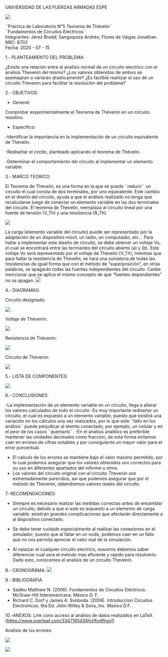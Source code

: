 UNIVERSIDAD DE LAS FUERZAS ARMADAS ESPE

![](https://github.com/BraddJCJ/Informe5_Jerez_Sangoquiza_Zambrano/blob/master/img/Logo_ESPE.png)

¨Práctica de Laboratorio N°5 Teorema de Thévelin¨  
¨Fundamentos de Circuitos Eléctricos¨  
Integrantes: Jerez Bradd; Sangoquiza Andrés; Flores de Valgas Jonathan.  
NRC: 8702   
Fecha: 2020 - 07 - 15  

1.- PLANTEAMIENTO DEL PROBLEMA:

¿Existe una relación entre al analísis normal de un circuito electrico con el analisis Thevenin del mismo? ¿Los valores obtenidos de ambos se asemejaran o variaran drasticamente? ¿Es factible reañizar el uso de un circuito Thevenin para facilitar la resolución del problema?

2.- OBJETIVOS:

* General: 

Comprobar experimentalmente el Teorema de Thévenin en un circuito resistivo.
* Específico:

-Identificar la importancia en la implementación de un circuito equivalente de Thévelin.

-Rediseñar el circito, planteado aplicando el teorema de Thévelin.

-Determinar el comportamiento del circuito al implementar un elemento variable. 


3.- MARCO TEORICO:

El Teorema de Thevelin, es una forma en la que se puede ¨reducir¨ un circuito el cual consta de dos terminales, por uno equivalente. Este cambio en el diseño del circuito, ayuda a que el análisis realizado no tenga que recalcularse luego de conectar un elemento variable en las dos terminales del circuito. El teorema de Thevelin, reemplaza al circuito lineal por una fuente de tensión (V_Th) y una resistencia (R_Th). 

![](https://github.com/BraddJCJ/Informe5_Jerez_Sangoquiza_Zambrano/blob/master/img/Fig.1.png)

La carga (elemento variable del circuito) puede ser representado por la adaptación de un dispositivo móvil, un radio, un computador, etc...
Para hallar a implementar este diseño de circuito, se debe obtener un voltaje Vo, el cual se encontrará entre las termianles del circuito abierto (a) y (b). Este voltaje Vo será representado por el voltaje de Thevelin (V_Th), mientras que para hallar la resistencia de Thevelin, se hará una sumatoria de todas las resistencias de igual forma que con el método de “superposición”, en otras palabras, se apagarán todas las fuentes independientes del circuito. Canbe mencionar que se aplica el mismo concepto de que “fuentes dependientes” no se apagan.
![](https://github.com/BraddJCJ/Informe5_Jerez_Sangoquiza_Zambrano/blob/master/img/Sadiku%203%20Ed.pdf%20-%20Adobe%20Acrobat%20Reader%20DC%2014_07_2020%2019_43_00.png)


4.- DIAGRAMAS:

Circuito designado:

![](https://github.com/BraddJCJ/Informe5_Jerez_Sangoquiza_Zambrano/blob/master/img/Diagrama%20P5.png)

Voltaje de Thévenin:
 
 ![](https://github.com/BraddJCJ/Informe5_Jerez_Sangoquiza_Zambrano/blob/master/img/Pr%C3%A1cticaN5%20VTh.png)

Resistencia de Thévenin:
 
 ![](https://github.com/BraddJCJ/Informe5_Jerez_Sangoquiza_Zambrano/blob/master/img/Pr%C3%A1cticaN5%20RTh.png)

Circuito de Thevenin:

![](https://github.com/BraddJCJ/Informe5_Jerez_Sangoquiza_Zambrano/blob/master/img/DiagramaP5The.png)


5.- LISTA DE COMPONENTES:

![](https://github.com/BraddJCJ/Informe5_Jerez_Sangoquiza_Zambrano/blob/master/img/Componentes.png)
 
6.- CONCLUSIONES:

-La implementación de un elemento variable en un circuito, llega a alterar los valores calculados de todo el circuito 
-Es muy importante rediseñar un circuito, el cual es expuesto a un elemento variable, puesto que existirá una variación en los cálculos una vez realizados, por lo que este ¨fallo en los análisis¨ puede perjudicar al elemto conectado, por ejemplo, un celular y en el peor de los casos ¨quemarlo¨.
-En el analisis analitico es preferible mantener las unidades decimales como fracción, de esta forma evitamos caer en errores de cifras notables y por consiguiente un mayor valor para el error porcentual.
- El calculo de los errores se mantiene bajo el valor maximo permitido, por lo cual podemos asegurar que los valores obtenidos son correctos para su uso en diferentes apartados del informe u otros.
- Los valores del circuito original con el circuito Thevenin son extremadamente parecidos, asi que podemos asegurar que por el metodo de Thevenin, obtendremos valores reales del circuito.
 
7.-RECOMENDACIONES:

- Siempre es necesario realizar las medidas correctas antes de ensamblar un circuito, debido a que si este es expuesto a un elemento de carga variable, existirán grandes complicaciones que afectarán directamente a al dispositivo conectado.
 
- Se debe tener cuidado especialmente al realizar las conexiones en el simulador, puesto que al fallar en un nodo, podemos caer en un fallo que no nos permita apreciar el valor real de la simulación.

- Al nalaizar el cualquier circuito electrico, nosotros debemos saber diferenciar cual sera el metodo mas eficiente y rapido para resolverlo. Dado esto, conocemos el analisis de un circuito Thevenin.
 

8.- CRONOGRAMA:
![](https://github.com/BraddJCJ/Informe5_Jerez_Sangoquiza_Zambrano/blob/master/img/Cronograma.png)
 
9.- BIBLIOGRAFIA
 
 - Sadiku Matthew N. (2006). Fundamentos de Circuitos Eléctricos. McGraw-Hill Interamericana. México D. F.
-  Richard C. Dorf y James A. Svoboda. (2006). Introduccion Circuitos Electronicos. 6ta Ed. John Willey & Sons, Inc. Mexico D.F.

 10.-ANEXOS:
 Link cono acceso al análisis de datos realizados en LaTeX
(https://www.overleaf.com/3347165426hjzftvdfhgvf)
 
 Analisis de los errores:
 
 ![](https://github.com/BraddJCJ/Informe5_Jerez_Sangoquiza_Zambrano/blob/master/img/error1.png)
 
 ![](https://github.com/BraddJCJ/Informe5_Jerez_Sangoquiza_Zambrano/blob/master/img/error2.png)

